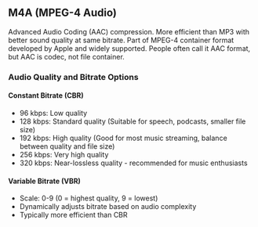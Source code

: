 ## M4A (MPEG-4 Audio)

Advanced Audio Coding (AAC) compression.
More efficient than MP3 with better sound quality at same bitrate.
Part of MPEG-4 container format developed by Apple and widely supported.
People often call it AAC format, but AAC is codec, not file container.

### Audio Quality and Bitrate Options

#### Constant Bitrate (CBR)
- 96 kbps: Low quality
- 128 kbps: Standard quality (Suitable for speech, podcasts, smaller file size)
- 192 kbps: High quality (Good for most music streaming, balance between quality and file size)
- 256 kbps: Very high quality
- 320 kbps: Near-lossless quality - recommended for music enthusiasts

#### Variable Bitrate (VBR)
- Scale: 0-9 (0 = highest quality, 9 = lowest)
- Dynamically adjusts bitrate based on audio complexity
- Typically more efficient than CBR


